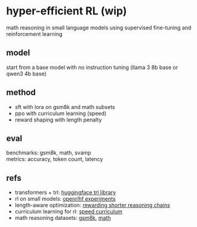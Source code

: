 # hyper-efficient RL (wip)

math reasoning in small language models using supervised fine-tuning and reinforcement learning

## model
start from a base model with no instruction tuning (llama 3 8b base or qwen3 4b base)

## method
- sft with lora on gsm8k and math subsets  
- ppo with curriculum learning (speed)  
- reward shaping with length penalty  

## eval
benchmarks: gsm8k, math, svamp  
metrics: accuracy, token count, latency  


## refs
- transformers + trl: [huggingface trl library](https://arxiv.org/abs/2306.09683)  
- rl on small models: [openrlhf experiments](https://arxiv.org/abs/2402.01306)  
- length-aware optimization: [rewarding shorter reasoning chains](https://arxiv.org/abs/2402.10896)  
- curriculum learning for rl: [speed curriculum](https://arxiv.org/abs/2407.01082)  
- math reasoning datasets: [gsm8k](https://arxiv.org/abs/2110.14168), [math](https://arxiv.org/abs/2103.03874)
